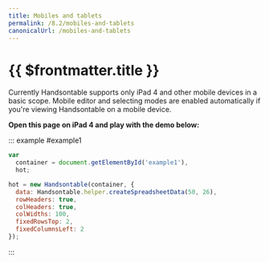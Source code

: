```yaml
---
title: Mobiles and tablets
permalink: /8.2/mobiles-and-tablets
canonicalUrl: /mobiles-and-tablets
---
```


# {{ $frontmatter.title }}

Currently Handsontable supports only iPad 4 and other mobile devices in a basic scope. Mobile editor and selecting modes are enabled automatically if you're viewing Handsontable on a mobile device.

**Open this page on iPad 4 and play with the demo below:**

::: example #example1
```js
var
  container = document.getElementById('example1'),
  hot;

hot = new Handsontable(container, {
  data: Handsontable.helper.createSpreadsheetData(50, 26),
  rowHeaders: true,
  colHeaders: true,
  colWidths: 100,
  fixedRowsTop: 2,
  fixedColumnsLeft: 2
});
```
:::
